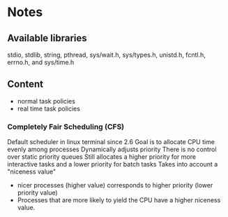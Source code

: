 # Notes
## Available libraries
stdio, stdlib, string, pthread, sys/wait.h, sys/types.h, unistd.h, fcntl.h, errno.h, and sys/time.h

## Content
* normal task policies 
* real time task policies

### Completely Fair Scheduling (CFS)
Default scheduler in linux terminal since 2.6
Goal is to allocate CPU time evenly among processes
Dynamically adjusts priority
There is no control over static priority queues
Still allocates a higher priority for more interactive tasks and a lower priority for batch tasks
Takes into account a "niceness value"
* nicer processes (higher value) corresponds to higher priority (lower priority value)
* Processes that are more likely to yield the CPU have a higher niceness value.

